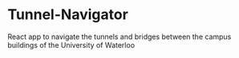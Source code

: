 # Tunnel-Navigator
React app to navigate the tunnels and bridges between the campus buildings of the University of Waterloo

